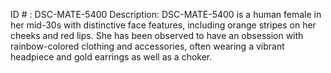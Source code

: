 ID # : DSC-MATE-5400
Description: DSC-MATE-5400 is a human female in her mid-30s with distinctive face features, including orange stripes on her cheeks and red lips. She has been observed to have an obsession with rainbow-colored clothing and accessories, often wearing a vibrant headpiece and gold earrings as well as a choker.